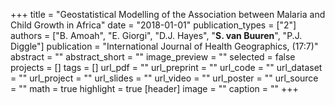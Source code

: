 +++
title = "Geostatistical Modelling of the Association between Malaria and Child Growth in Africa"
date = "2018-01-01"
publication_types = ["2"]
authors = ["B. Amoah", "E. Giorgi", "D.J. Hayes", "**S. van Buuren**", "P.J. Diggle"]
publication = "International Journal of Health Geographics, (17:7)"
abstract = ""
abstract_short = ""
image_preview = ""
selected = false
projects = []
tags = []
url_pdf = ""
url_preprint = ""
url_code = ""
url_dataset = ""
url_project = ""
url_slides = ""
url_video = ""
url_poster = ""
url_source = ""
math = true
highlight = true
[header]
image = ""
caption = ""
+++

